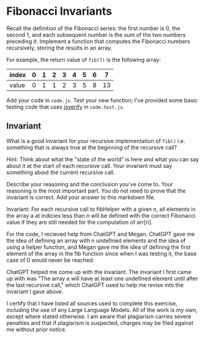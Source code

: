 # Fibonacci Invariants

Recall the definition of the Fibonacci series: the first number is 0, the second
1, and each subsequent number is the sum of the two numbers preceding it.
Implement a function that computes the Fibonacci numbers recursively, storing
the results in an array.

For example, the return value of `fib(7)` is the following array:

| index |  0  |  1  |  2  |  3  |  4  |  5  |  6  |  7  |
| ----- | --- | --- | --- | --- | --- | --- | --- | --- |
| value |  0  |  1  |  1  |  2  |  3  |  5  |  8  |  13 |

Add your code in `code.js`. Test your new function; I've provided some basic
testing code that uses [jsverify](https://jsverify.github.io/) in
`code.test.js`.

## Invariant

What is a good invariant for your recursive implementation of `fib()`
i.e. something that is always true at the beginning of the recursive call?

Hint: Think about what the "state of the world" is here and what you can say
about it at the start of each recursive call. Your invariant must say something
about the current recursive call.

Describe your reasoning and the conclusion you've come to. Your reasoning is the
most important part. You do not need to prove that the invariant is correct. Add
your answer to this markdown file.

Invariant: For each recursive call to fibHelper with a given n, all elements in the array a at indicies less than n will be defined with the correct Fibonacci value if they are still needed for the computation of arr[n].

For the code, I recieved help from ChatGPT and Megan.  ChatGPT gave me the idea of defining an array with n undefined elements and the idea of using a helper function, and Megan gave me the idea of defining the first element of the array in the fib function since when I was testing it, the base case of 0 would never be reached.

ChatGPT helped me come up with the invariant.  The invariant I first came up with was "The array a will have at least one undefined element until after the last recursive call," which ChatGPT used to help me revise into the invariant I gave above.

I certify that I have listed all sources used to complete this exercise, including the use of any Large Language Models.  All of the work is my own, except where stated otherwise.  I am aware that plagiarism carries severe penalties and that if plagiarism is suspected, charges may be filed against me without prior notice.
